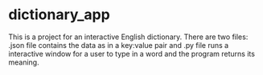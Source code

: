 # dictionary_app

This is a project for an interactive English dictionary. There are two files: .json file contains the data as in a key:value pair and .py file runs a interactive window for a user to type in a word and the program returns its meaning.
